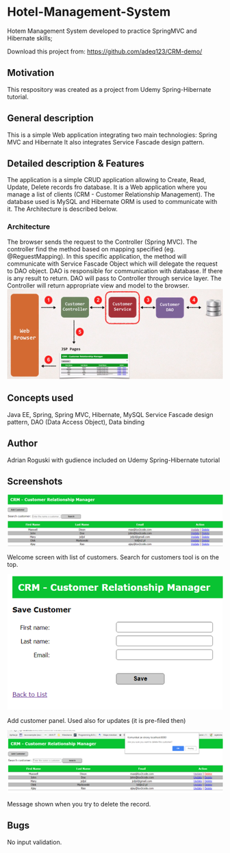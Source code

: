 # Hotel-Management-System
Hotem Management System developed to practice SpringMVC and Hibernate skills;

Download this project from: https://github.com/adeq123/CRM-demo/

## Motivation
This respository was created as a project from Udemy Spring-Hibernate tutorial.

## General description
This is a simple Web application integrating two main technologies: Spring MVC and Hibernate It also integrates Service Fascade design pattern.  

## Detailed description & Features
The application is a simple CRUD application allowing to Create, Read, Update, Delete records fro database. It is a Web application where
you manage a list of clients (CRM - Customer Relationship Management). The database used is MySQL and Hibernate ORM is used to communicate with it.
The Architecture is described below.

### Architecture

The browser sends the request to the Controller (Spring MVC). The controller find the method based on mapping specified (eg. @ReguestMapping).
In this specific application, the method will communicate with Service Fascade Object which will delegate the request to DAO object. DAO is 
responsible for communication with database. If there is any result to return. DAO will pass to Controller through service layer. The Controller
will return appropriate view and model to the browser.
![](https://github.com/adeq123/CRM-demo/blob/master/web-customer-tracker/img/appArchtecture1.png)

## Concepts used

Java EE, Spring, Spring MVC, Hibernate, MySQL
Service Fascade design pattern, DAO (Data Access Object), Data binding

## Author

Adrian Roguski with gudience included on Udemy Spring-Hibernate tutorial

## Screenshots

![](https://github.com/adeq123/CRM-demo/blob/master/web-customer-tracker/img/customerList.png)

Welcome screen with list of customers. Search for customers tool is on the top.

![](https://github.com/adeq123/CRM-demo/blob/master/web-customer-tracker/img/addCustomer.png)

Add customer panel. Used also for updates (it is pre-filed then) 

![](https://github.com/adeq123/CRM-demo/blob/master/web-customer-tracker/img/deleteCustomer.png)

Message shown when you try to delete the record.

## Bugs
No input validation.
